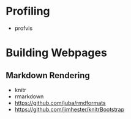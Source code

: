 

# Profiling

- profvis

# Building Webpages

## Markdown Rendering

- knitr
- rmarkdown
- https://github.com/juba/rmdformats
- https://github.com/jimhester/knitrBootstrap
